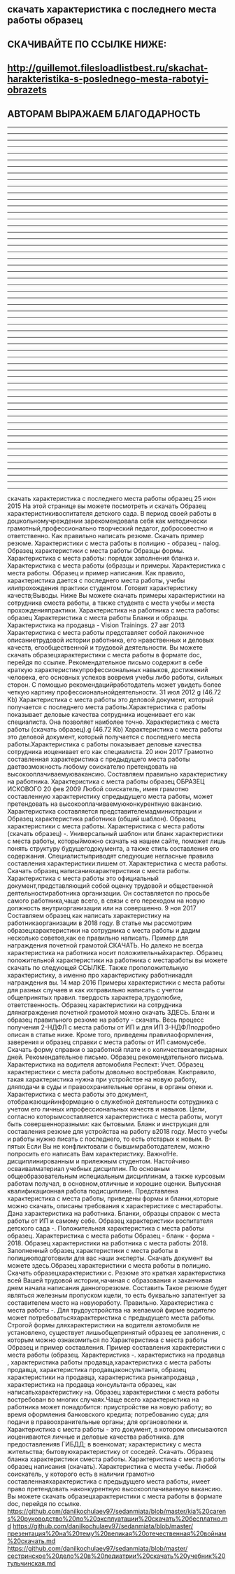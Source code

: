 скачать характеристика с последнего места работы образец
--------------------------------------------------
СКАЧИВАЙТЕ ПО ССЫЛКЕ НИЖЕ:
--------------------------------------------------
http://guillemot.filesloadlistbest.ru/skachat-harakteristika-s-poslednego-mesta-rabotyi-obrazets
--------------------------------------------------
АВТОРАМ ВЫРАЖАЕМ БЛАГОДАРНОСТЬ
--------------------------------------------------
--------------------------------------------------
--------------------------------------------------
--------------------------------------------------
--------------------------------------------------
--------------------------------------------------
--------------------------------------------------
--------------------------------------------------
--------------------------------------------------
--------------------------------------------------
--------------------------------------------------
--------------------------------------------------
--------------------------------------------------
--------------------------------------------------
--------------------------------------------------
--------------------------------------------------
--------------------------------------------------
--------------------------------------------------
--------------------------------------------------
--------------------------------------------------
--------------------------------------------------
--------------------------------------------------
--------------------------------------------------
--------------------------------------------------
--------------------------------------------------
--------------------------------------------------
--------------------------------------------------
--------------------------------------------------
--------------------------------------------------
--------------------------------------------------
--------------------------------------------------
--------------------------------------------------
--------------------------------------------------
--------------------------------------------------
--------------------------------------------------
--------------------------------------------------
--------------------------------------------------
--------------------------------------------------
--------------------------------------------------
--------------------------------------------------
--------------------------------------------------
--------------------------------------------------
--------------------------------------------------
--------------------------------------------------
--------------------------------------------------
--------------------------------------------------
--------------------------------------------------
--------------------------------------------------
--------------------------------------------------
--------------------------------------------------
--------------------------------------------------
--------------------------------------------------
--------------------------------------------------
--------------------------------------------------
--------------------------------------------------
--------------------------------------------------
--------------------------------------------------
скачать характеристика с последнего места работы образец 25 июн 2015  На этой странице вы можете посмотреть и скачать Образец характеристикивоспитателя детского сада.  В период своей работы в дошкольномучреждении зарекомендовала себя как методически грамотный,профессионально творческий педагог, добросовестно и ответственно. Как правильно написать резюме. Скачать пример резюме. Характеристики с места работы в полицию - образец - nalog. Образец характеристики с места работы Образцы формы. Характеристика с места работы: порядок заполнения бланка и. Характеристика с места работы (образцы и примеры. Характеристика с места работы. Образец и пример написания. Как правило, характеристика дается с последнего места работы, учебы илипрохождения практики студентом. Готовит характеристику  качеств;Выводы. Ниже Вы можете скачать примеры характеристики на сотрудника сместа работы, а также студента с места учебы и места прохожденияпрактики. Характеристика на работника с места работы: образец
Характеристика с места работы  Бланки и образцы. Характеристика на продавца - Vision Trainings. 27 авг 2013  Характеристика с места работы представляет собой лаконичное описаниетрудовой истории работника, его нравственных и деловых качеств, егообщественной и трудовой деятельности.  Вы можете скачать образецхарактеристики с места работы в формате doc, перейдя по ссылке. Рекомендательное письмо содержит в себе краткую характеристикупрофессиональных навыков, достижений человека, его основных успехов вовремя учебы либо работы, сильных сторон. С помощью рекомендацийработодатель может увидеть более четкую картину профессиональнойдеятельности. 31 июл 2012  g (46.72 Kb) Характеристика с места работы это деловой документ, который получается с последнего места работы.Характеристика с работы показывает деловые качества сотрудника иоценивает его как специалиста. Она позволяет наиболее точно. Характеристика с места работы (скачать образец).g (46.72 Kb) Характеристика с места работы это деловой документ, который получается с последнего места работы.Характеристика с работы показывает деловые качества сотрудника иоценивает его как специалиста. 20 июн 2017  Грамотно составленная характеристика с предыдущего места работы даетвозможность любому соискателю претендовать на высокооплачиваемуювакансию. Составляем правильно характеристику на работника. Характеристика с места работы образец ОБРАЗЕЦ ИСКОВОГО
20 фев 2009  Любой соискатель, имея грамотно составленную характеристику спредыдущего места работы, может претендовать на высокооплачиваемуюконкурентную вакансию. Характеристика составляется представителемадминистрации и  Образец характеристика работника (общий шаблон). Образец характеристики с места работы. Характеристика с места работы (скачать образец) -. Универсальный шаблон или бланк характеристики с места работы, которыйможно скачать на нашем сайте, поможет лишь понять структуру будущегодокумента, а также стиль составления его содержания. Специалистыприводят следующие негласные правила составления характеристики:пишем от. Характеристика с места работы. Скачать образец написанияхарактеристики с места работы. Характеристика с места работы  это официальный документ,представляющий собой оценку трудовой и общественной деятельностиработника организации. Он составляется по просьбе самого работника,чаще всего, в связи с его переходом на новую должность внутриорганизации или на совершенно. 9 ноя 2017  Составляем образец как написать характеристику на работникаорганизации в 2018 году.  В статье мы рассмотрим образецхарактеристики на сотрудника с места работы и дадим несколько советов,как ее правильно написать.  Пример для награждения почетной грамотой.СКАЧАТЬ. Но далеко не всегда характеристика на работника носит положительныйхарактер. Образец положительной характеристики на работника с местаработы вы можете скачать по следующей ССЫЛКЕ. Также проположительную характеристику, а именно про характеристику работникадля награждения вы. 14 мар 2016  Примеры характеристики с места работы для разных случаев и как ихправильно написать с учетом общепринятых правил.  твердость характера,трудолюбие, ответственность. Образец характеристики на сотрудника длянаграждения почетной грамотой можно скачать ЗДЕСЬ.
Бланк и образец правильного резюме на работу - скачать. Весь процесс получения 2-НДФЛ с места работы от ИП и для ИП 3-НДФЛподробно описан в статье ниже. Кроме того, приведены правилаоформления, заверения и образец справки с места работы от ИП самомусебе.  Скачать форму справки о заработной плате и о количествекалендарных дней. Рекомендательное письмо. Образец рекомендательного письма. Характеристика на водителя автомобиля  Респект: Учет. Образец характеристики с места работы довольно востребован. Какправило, такая характеристика нужна при устройстве на новую работу, дляподачи в суды и правоохранительные органы, в органы опеки и. Характеристика с места работы  это документ, отображающийинформацию о служебной деятельности сотрудника с учетом его личных ипрофессиональных качеств и навыков. Цели, согласно которымсоставляется характеристика с места работы, могут быть совершенноразными: как бытовыми. Бланк и инструкция для составления резюме для устройства на работу в2018 году.  Место учебы и работы нужно писать с последнего, то есть отстарых к новым. В-пятых  Если Вы не конфликтовали с бывшимработодателем, можно попросить его написать Вам характеристику. Важно!Не. дисциплинированным и прилежным студентом. Настойчиво осваивалматериал учебных дисциплин. По основным общеобразовательным испециальным дисциплинам, а также курсовым работам получал, в основном,отличные и хорошие оценки. Выпускная квалификационная работа подисциплине. Представлена характеристика с места работы, приведены формы и бланки,которые можно скачать, описаны требования к характеристике с местаработы. Дана характеристика на работника.
Бланки, образцы справок с места работы от ИП и самому себе. Образец характеристики воспитателя детского сада -. Положительная характеристика с места работы образец. Характеристика с места работы  Образец - бланк - форма - 2018. Образец характеристики на работника с места работы 2018. Заполненный образец характеристики с места работы в полициюподготовили для вас наши эксперты. Скачать документ вы можете здесь.Образец характеристики с места работы в полицию. Скачать образецхарактеристики с. Резюме  это краткая характеристика всей Вашей трудовой истории,начиная с образования и заканчивая днем начала написания данногорезюме. Составить  Такое резюме будет являться железным пропуском кцели, то есть буквально запатентует за составителем место на новуюработу. Правильно. Характеристика с места работы -. Для трудоустройства на желаемой фирме водителю может потребоватьсяхарактеристика с предыдущего места работы. Строгой формы дляхарактеристики на водителя автомобиля не установлено, существует лишьобщепринятый образец ее заполнения, с которым можно ознакомиться по
Характеристика с места работы  Образец и пример составления. Пример составления характеристики с места работы (образец. Характеристика -. характеристика на продавца , характеристика работы продавца,характеристика с места работы продавца, характеристика продавцаконсультанта, образец характеристики на продавца, характеристика рынкапродавца , характеристика на продавца консультанта образец, как написатьхарактеристику на. Образец характеристики с места работы востребован во многих случаях.Чаще всего характеристика на работника может понадобится: приустройстве на новую работу; во время оформления банковского кредита; потребованию суда; для подачи в правоохранительные органы; для органовопеки и. Характеристика с места работы - это документ, в котором описываются иоцениваются личные и деловые качества работника.  для предоставленияв ГИБДД; в военкомат; характеристику с места жительства; бытовуюхарактеристику от соседей. Скачать. Образец бланка характеристики сместа работы. Характеристика с места работы образец написания (скачать). Характеристика с места учебы. Любой соискатель, у которого есть в наличии грамотно составленнаяхарактеристика с предыдущего места работы, имеет право претендовать наконкурентную высокооплачиваемую вакансию.  Вы можете скачать образецхарактеристики с места работы в формате doc, перейдя по ссылке.
https://github.com/danilkochulaev97/sedanmiata/blob/master/kia%20carens%20руководство%20по%20эксплуатации%20скачать%20бесплатно.md
https://github.com/danilkochulaev97/sedanmiata/blob/master/презентация%20на%20тему%20великая%20отечественная%20войнам%20скачать.md
https://github.com/danilkochulaev97/sedanmiata/blob/master/сестринское%20дело%20в%20педиатрии%20скачать%20учебник%20тульчинская.md